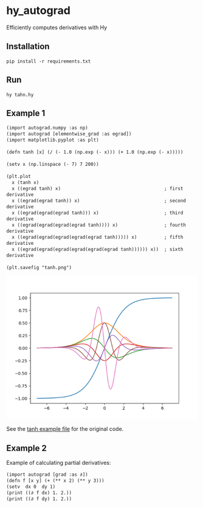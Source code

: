 # hy_autograd
Efficiently computes derivatives with Hy

## Installation

```console
pip install -r requirements.txt
```

## Run

```console
hy tahn.hy
```

## Example 1

```hy
(import autograd.numpy :as np)
(import autograd [elementwise_grad :as egrad])
(import matplotlib.pyplot :as plt)

(defn tanh [x] (/ (- 1.0 (np.exp (- x))) (+ 1.0 (np.exp (- x)))))

(setv x (np.linspace (- 7) 7 200))

(plt.plot
  x (tanh x)
  x ((egrad tanh) x)                                      ; first derivative
  x ((egrad(egrad tanh)) x)                               ; second derivative
  x ((egrad(egrad(egrad tanh))) x)                        ; third derivative
  x ((egrad(egrad(egrad(egrad tanh)))) x)                 ; fourth derivative
  x ((egrad(egrad(egrad(egrad(egrad tanh))))) x)          ; fifth derivative
  x ((egrad(egrad(egrad(egrad(egrad(egrad tanh)))))) x))  ; sixth derivative

(plt.savefig "tanh.png")

```
![tanh](tanh.png)

See the [tanh example file](https://github.com/HIPS/autograd/blob/master/examples/tanh.py) for the original code.

## Example 2

Example of calculating partial derivatives:

```hy
(import autograd [grad :as ∂])
(defn f [x y] (+ (** x 2) (** y 3)))
(setv  dx 0  dy 1)
(print ((∂ f dx) 1. 2.))
(print ((∂ f dy) 1. 2.))
```
